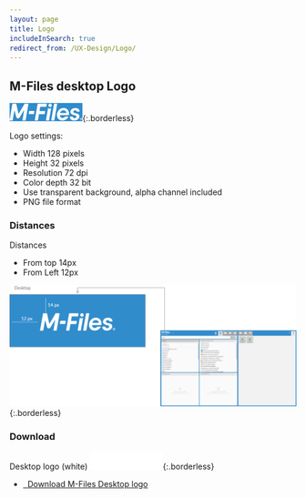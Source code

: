 ```yaml
---
layout: page
title: Logo
includeInSearch: true
redirect_from: /UX-Design/Logo/
---
```



## M-Files desktop Logo

![M-Files logo](Logo-blue-background.png){:.borderless}

Logo settings:
* Width 128 pixels
* Height 32 pixels
* Resolution 72 dpi
* Color depth 32 bit
* Use transparent background, alpha channel included
* PNG file format

### Distances

Distances
* From top 14px
* From Left 12px

![Logo distance from corners 14 px from top and 12 px from left.](distances.png){:.borderless}

### Download

Desktop logo (white)
![White logo](desktop-logo-2021.png){:.borderless}

<ul class="quicklinks">
	<li class="api"><a href="{{ site.baseurl }}/User-Experience/Logo/desktop-logo-2021.png">
	<span class="iconify" data-icon="mdi:download"></span> &nbsp;
	Download M-Files Desktop logo </a></li>
</ul>